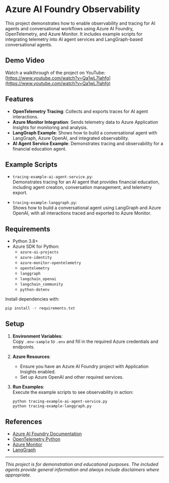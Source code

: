 # Azure AI Foundry Observability

This project demonstrates how to enable observability and tracing for AI agents and conversational workflows using Azure AI Foundry, OpenTelemetry, and Azure Monitor. It includes example scripts for integrating telemetry into AI agent services and LangGraph-based conversational agents.

## Demo Video
Watch a walkthrough of the project on YouTube:  
[https://www.youtube.com/watch?v=Qa1wL7Iahfg](https://www.youtube.com/watch?v=Qa1wL7Iahfg)

## Features

- **OpenTelemetry Tracing**: Collects and exports traces for AI agent interactions.
- **Azure Monitor Integration**: Sends telemetry data to Azure Application Insights for monitoring and analysis.
- **LangGraph Example**: Shows how to build a conversational agent with LangGraph, Azure OpenAI, and integrated observability.
- **AI Agent Service Example**: Demonstrates tracing and observability for a financial education agent.

## Example Scripts

- `tracing-example-ai-agent-service.py`:  
  Demonstrates tracing for an AI agent that provides financial education, including agent creation, conversation management, and telemetry export.

- `tracing-example-langgraph.py`:  
  Shows how to build a conversational agent using LangGraph and Azure OpenAI, with all interactions traced and exported to Azure Monitor.

## Requirements

- Python 3.8+
- Azure SDK for Python:
  - `azure-ai-projects`
  - `azure-identity`
  - `azure-monitor-opentelemetry`
  - `opentelemetry`
  - `langgraph`
  - `langchain_openai`
  - `langchain_community`
  - `python-dotenv`

Install dependencies with:

```sh
pip install -r requirements.txt
```

## Setup

1. **Environment Variables**:  
   Copy `.env-sample` to `.env` and fill in the required Azure credentials and endpoints.

2. **Azure Resources**:  
   - Ensure you have an Azure AI Foundry project with Application Insights enabled.
   - Set up Azure OpenAI and other required services.

3. **Run Examples**:  
   Execute the example scripts to see observability in action:

   ```sh
   python tracing-example-ai-agent-service.py
   python tracing-example-langgraph.py
   ```

## References

- [Azure AI Foundry Documentation](https://learn.microsoft.com/en-us/azure/ai-foundry/what-is-azure-ai-foundry/)
- [OpenTelemetry Python](https://opentelemetry.io/docs/instrumentation/python/)
- [Azure Monitor](https://learn.microsoft.com/en-us/azure/azure-monitor/)
- [LangGraph](https://github.com/langchain-ai/langgraph)

---

*This project is for demonstration and educational purposes. The included agents provide general information and always include disclaimers where appropriate.*